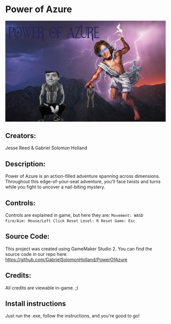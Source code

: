 # Power of Azure

![A picture depicting a mountain range covered in shadows with a purple, stormy, sky filled with lighting overhead. In the foreground, a comically buff version of Eloe is slav squatting. To his right side, Adkins is portrated as Zeus. She is holding a lighting bolt in her left hand, ready to strike, and Lor'Eloe in her right as a hostage. ](pics/cover_resized.png)

## Creators:
Jesse Reed & Gabriel Solomon Holland

## Description:
Power of Azure is an action-filled adventure spanning across dimensions. Throughout this edge-of-your-seat adventure, you'll face twists and turns while you fight to uncover a nail-biting mystery.

## Controls:
Controls are explained in game, but here they are:
`Movement: WASD
Fire/Aim: Mouse/Left Click
Reset Level: R
Reset Game: Esc`

## Source Code:
This project was created using GameMaker Studio 2. You can find the source code in our repo here: https://github.com/GabrielSolomonHolland/PowerOfAzure

## Credits:
All credits are viewable in-game. ;)

## Install instructions
Just run the .exe, follow the instructions, and you're good to go!
